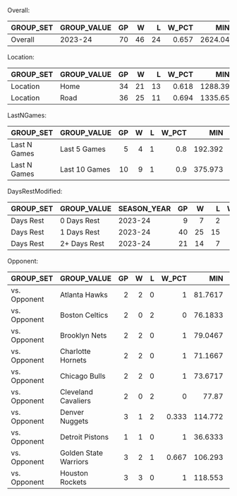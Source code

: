 Overall:

| GROUP_SET   | GROUP_VALUE   |   GP |   W |   L |   W_PCT |     MIN |   FGM |   FGA |   FG_PCT |   FG3M |   FG3A |   FG3_PCT |   FTM |   FTA |   FT_PCT |   OREB |   DREB |   REB |   AST |   TOV |   STL |   BLK |   BLKA |   PF |   PFD |   PTS |   PLUS_MINUS |   DD2 |   TD3 |   FAN_DUEL_PTS |   NBA_FANTASY_PTS |
|:------------|:--------------|-----:|----:|----:|--------:|--------:|------:|------:|---------:|-------:|-------:|----------:|------:|------:|---------:|-------:|-------:|------:|------:|------:|------:|------:|-------:|-----:|------:|------:|-------------:|------:|------:|---------------:|------------------:|
| Overall     | 2023-24       |   70 |  46 |  24 |   0.657 | 2624.04 |   804 |  1652 |    0.487 |    284 |    744 |     0.382 |   478 |   608 |    0.786 |     59 |    588 |   647 |   686 |   282 |    99 |    38 |     50 |  149 |   477 |  2370 |          319 |    49 |    21 |         4167.3 |            4304.4 |

Location:

| GROUP_SET   | GROUP_VALUE   |   GP |   W |   L |   W_PCT |     MIN |   FGM |   FGA |   FG_PCT |   FG3M |   FG3A |   FG3_PCT |   FTM |   FTA |   FT_PCT |   OREB |   DREB |   REB |   AST |   TOV |   STL |   BLK |   BLKA |   PF |   PFD |   PTS |   PLUS_MINUS |   DD2 |   TD3 |   FAN_DUEL_PTS |   NBA_FANTASY_PTS |
|:------------|:--------------|-----:|----:|----:|--------:|--------:|------:|------:|---------:|-------:|-------:|----------:|------:|------:|---------:|-------:|-------:|------:|------:|------:|------:|------:|-------:|-----:|------:|------:|-------------:|------:|------:|---------------:|------------------:|
| Location    | Home          |   34 |  21 |  13 |   0.618 | 1288.39 |   391 |   807 |    0.485 |    124 |    337 |     0.368 |   257 |   326 |    0.788 |     31 |    279 |   310 |   340 |   143 |    51 |    17 |     20 |   76 |   262 |  1163 |          191 |    22 |     9 |         2038   |            2106   |
| Location    | Road          |   36 |  25 |  11 |   0.694 | 1335.65 |   413 |   845 |    0.489 |    160 |    407 |     0.393 |   221 |   282 |    0.784 |     28 |    309 |   337 |   346 |   139 |    48 |    21 |     30 |   73 |   215 |  1207 |          128 |    27 |    12 |         2129.4 |            2198.4 |

LastNGames:

| GROUP_SET    | GROUP_VALUE   |   GP |   W |   L |   W_PCT |     MIN |   FGM |   FGA |   FG_PCT |   FG3M |   FG3A |   FG3_PCT |   FTM |   FTA |   FT_PCT |   OREB |   DREB |   REB |   AST |   TOV |   STL |   BLK |   BLKA |   PF |   PFD |   PTS |   PLUS_MINUS |   DD2 |   TD3 |   FAN_DUEL_PTS |   NBA_FANTASY_PTS |
|:-------------|:--------------|-----:|----:|----:|--------:|--------:|------:|------:|---------:|-------:|-------:|----------:|------:|------:|---------:|-------:|-------:|------:|------:|------:|------:|------:|-------:|-----:|------:|------:|-------------:|------:|------:|---------------:|------------------:|
| Last N Games | Last 5 Games  |    5 |   4 |   1 |     0.8 | 192.392 |    53 |   116 |    0.457 |     27 |     68 |     0.397 |    27 |    31 |    0.871 |      6 |     48 |    54 |    50 |    24 |     2 |     4 |      3 |   15 |    29 |   160 |           79 |     4 |     2 |          287.8 |             293.8 |
| Last N Games | Last 10 Games |   10 |   9 |   1 |     0.9 | 375.973 |   108 |   225 |    0.48  |     50 |    121 |     0.413 |    58 |    75 |    0.773 |     10 |     97 |   107 |    96 |    45 |    13 |     5 |      5 |   27 |    66 |   324 |          122 |     8 |     3 |          587.3 |             605.4 |

DaysRestModified:

| GROUP_SET   | GROUP_VALUE   | SEASON_YEAR   |   GP |   W |   L |   W_PCT |     MIN |   FGM |   FGA |   FG_PCT |   FG3M |   FG3A |   FG3_PCT |   FTM |   FTA |   FT_PCT |   OREB |   DREB |   REB |   AST |   TOV |   STL |   BLK |   BLKA |   PF |   PFD |   PTS |   PLUS_MINUS |   DD2 |   TD3 |   FAN_DUEL_PTS |   NBA_FANTASY_PTS |
|:------------|:--------------|:--------------|-----:|----:|----:|--------:|--------:|------:|------:|---------:|-------:|-------:|----------:|------:|------:|---------:|-------:|-------:|------:|------:|------:|------:|------:|-------:|-----:|------:|------:|-------------:|------:|------:|---------------:|------------------:|
| Days Rest   | 0 Days Rest   | 2023-24       |    9 |   7 |   2 |   0.778 |  335.12 |    87 |   199 |    0.437 |     29 |     89 |     0.326 |    60 |    78 |    0.769 |      8 |     78 |    86 |    97 |    31 |    14 |     2 |      8 |   21 |    64 |   263 |           59 |     7 |     2 |          512.7 |             528.7 |
| Days Rest   | 1 Days Rest   | 2023-24       |   40 |  25 |  15 |   0.625 | 1477.33 |   467 |   934 |    0.5   |    171 |    435 |     0.393 |   266 |   335 |    0.794 |     28 |    321 |   349 |   383 |   170 |    54 |    20 |     26 |   67 |   266 |  1371 |          208 |    27 |    11 |         2342.3 |            2416.3 |
| Days Rest   | 2+ Days Rest  | 2023-24       |   21 |  14 |   7 |   0.667 |  811.59 |   250 |   519 |    0.482 |     84 |    220 |     0.382 |   152 |   195 |    0.779 |     23 |    189 |   212 |   206 |    81 |    31 |    16 |     16 |   61 |   147 |   736 |           52 |    15 |     8 |         1312.4 |            1359.4 |

Opponent:

| GROUP_SET    | GROUP_VALUE           |   GP |   W |   L |   W_PCT |      MIN |   FGM |   FGA |   FG_PCT |   FG3M |   FG3A |   FG3_PCT |   FTM |   FTA |   FT_PCT |   OREB |   DREB |   REB |   AST |   TOV |   STL |   BLK |   BLKA |   PF |   PFD |   PTS |   PLUS_MINUS |   DD2 |   TD3 |   FAN_DUEL_PTS |   NBA_FANTASY_PTS |
|:-------------|:----------------------|-----:|----:|----:|--------:|---------:|------:|------:|---------:|-------:|-------:|----------:|------:|------:|---------:|-------:|-------:|------:|------:|------:|------:|------:|-------:|-----:|------:|------:|-------------:|------:|------:|---------------:|------------------:|
| vs. Opponent | Atlanta Hawks         |    2 |   2 |   0 |   1     |  81.7617 |    33 |    58 |    0.569 |     14 |     28 |     0.5   |    18 |    19 |    0.947 |      0 |     22 |    22 |    15 |     9 |     3 |     1 |      1 |    4 |    18 |    98 |           34 |     2 |     0 |          145.9 |             149.9 |
| vs. Opponent | Boston Celtics        |    2 |   0 |   2 |   0     |  76.1833 |    26 |    55 |    0.473 |      5 |     17 |     0.294 |    13 |    19 |    0.684 |      8 |     22 |    30 |    24 |     5 |     2 |     0 |      2 |    8 |    15 |    70 |          -33 |     2 |     2 |          141   |             143   |
| vs. Opponent | Brooklyn Nets         |    2 |   2 |   0 |   1     |  79.0467 |    29 |    52 |    0.558 |     13 |     25 |     0.52  |    13 |    20 |    0.65  |      2 |     26 |    28 |    16 |     1 |     2 |     1 |      3 |    4 |    14 |    84 |           15 |     2 |     0 |          146.5 |             149.6 |
| vs. Opponent | Charlotte Hornets     |    2 |   2 |   0 |   1     |  71.1667 |    21 |    44 |    0.477 |      9 |     26 |     0.346 |    11 |    14 |    0.786 |      3 |     21 |    24 |    19 |     8 |     0 |     2 |      0 |    5 |     9 |    62 |           25 |     2 |     1 |          115.2 |             117.3 |
| vs. Opponent | Chicago Bulls         |    2 |   2 |   0 |   1     |  73.6717 |    14 |    39 |    0.359 |      7 |     23 |     0.304 |    10 |    13 |    0.769 |      2 |     17 |    19 |    24 |     8 |     3 |     1 |      2 |    4 |    10 |    45 |           45 |     2 |     1 |          103.7 |             107.8 |
| vs. Opponent | Cleveland Cavaliers   |    2 |   0 |   2 |   0     |  77.87   |    31 |    58 |    0.534 |      9 |     21 |     0.429 |    13 |    15 |    0.867 |      0 |     16 |    16 |    20 |     6 |     5 |     2 |      2 |    1 |    11 |    84 |            4 |     1 |     0 |          141.1 |             148.2 |
| vs. Opponent | Denver Nuggets        |    3 |   1 |   2 |   0.333 | 114.772  |    36 |    75 |    0.48  |     17 |     34 |     0.5   |    20 |    27 |    0.741 |     10 |     21 |    31 |    19 |    15 |     2 |     1 |      4 |    6 |    17 |   109 |          -34 |     3 |     0 |          165.6 |             168.7 |
| vs. Opponent | Detroit Pistons       |    1 |   1 |   0 |   1     |  36.6333 |    13 |    24 |    0.542 |      4 |     13 |     0.308 |     9 |    10 |    0.9   |      0 |     10 |    10 |    10 |     6 |     3 |     2 |      1 |    1 |     7 |    39 |           13 |     1 |     1 |           70   |              75   |
| vs. Opponent | Golden State Warriors |    3 |   2 |   1 |   0.667 | 106.293  |    32 |    69 |    0.464 |     11 |     30 |     0.367 |    15 |    19 |    0.789 |      2 |     21 |    23 |    30 |    15 |     1 |     1 |      5 |    4 |    18 |    90 |           32 |     2 |     1 |          151.5 |             153.6 |
| vs. Opponent | Houston Rockets       |    3 |   3 |   0 |   1     | 118.553  |    45 |    80 |    0.563 |     16 |     36 |     0.444 |    19 |    23 |    0.826 |      2 |     28 |    30 |    28 |    11 |     4 |     2 |      2 |    9 |    24 |   125 |           44 |     2 |     0 |          204   |             210   |